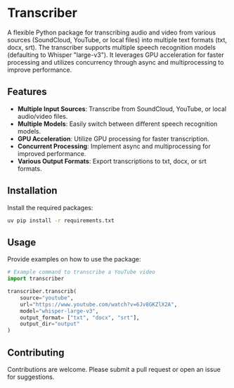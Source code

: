 # Transcriber

A flexible Python package for transcribing audio and video from various sources (SoundCloud, YouTube, or local files) into multiple text formats (txt, docx, srt). The transcriber supports multiple speech recognition models (defaulting to Whisper "large-v3"). It leverages GPU acceleration for faster processing and utilizes concurrency through async and multiprocessing to improve performance.

## Features

- **Multiple Input Sources**: Transcribe from SoundCloud, YouTube, or local audio/video files.
- **Multiple Models**: Easily switch between different speech recognition models.
- **GPU Acceleration**: Utilize GPU processing for faster transcription.
- **Concurrent Processing**: Implement async and multiprocessing for improved performance.
- **Various Output Formats**: Export transcriptions to txt, docx, or srt formats.

## Installation

Install the required packages:

```bash
uv pip install -r requirements.txt
```

## Usage

Provide examples on how to use the package:

```python
# Example command to transcribe a YouTube video
import transcriber

transcriber.transcrib(
    source="youtube",
    url="https://www.youtube.com/watch?v=6Jv8GKZlX2A",
    model="whisper-large-v3",
    output_format= ["txt", "docx", "srt"],
    output_dir="output"
)
```

## Contributing

Contributions are welcome. Please submit a pull request or open an issue for suggestions.
